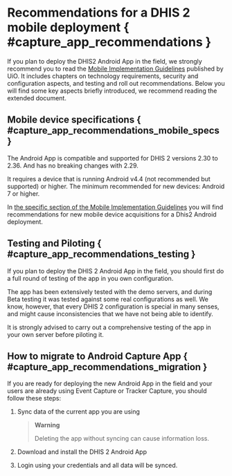 # Recommendations for a DHIS 2 mobile deployment { #capture_app_recommendations }

If you plan to deploy the DHIS2 Android App in the field, we strongly recommend you to read the [Mobile Implementation Guidelines](https://docs.dhis2.org/master/en/dhis2_android_implementation_guideline/about-this-guide.html) published by UiO. It includes chapters on technology requirements, security and configuration aspects, and testing and roll out recommendations. Below you will find some key aspects briefly introduced, we recommend reading the extended document.

## Mobile device specifications { #capture_app_recommendations_mobile_specs }


The Android App is compatible and supported for DHIS 2 versions 2.30 to 2.36. And has no breaking changes with 2.29.

It requires a device that is running Android v4.4 (not recommended but supported) or higher. The minimum recommended for new devices: Android 7 or higher.

In [the specific section of the Mobile Implementation Guidelines](https://docs.dhis2.org/master/en/dhis2_android_implementation_guideline/mobile-device-specifications.html) you will find recommendations for new mobile device acquisitions for a Dhis2 Android deployment.

## Testing and Piloting { #capture_app_recommendations_testing }

If you plan to deploy the DHIS 2 Android App in the field, you should first do a full round of testing of the app in you own configuration.

The app has been extensively tested with the demo servers, and during Beta testing it was tested against some real configurations as well. We know, however, that every DHIS 2 configuration is special in many senses, and might cause inconsistencies that we have not being able to identify.

It is strongly advised to carry out a comprehensive testing of the app in your own server before piloting it.

## How to migrate to Android Capture App { #capture_app_recommendations_migration } 


If you are ready for deploying the new Android App in the field and your users are already using Event Capture or Tracker Capture, you should follow these steps:

1.  Sync data of the current app you are using

    > **Warning**
    >
    > Deleting the app without syncing can cause information loss.
    
2.  Download and install the DHIS 2 Android App
3.  Login using your credentials and all data will be synced.
